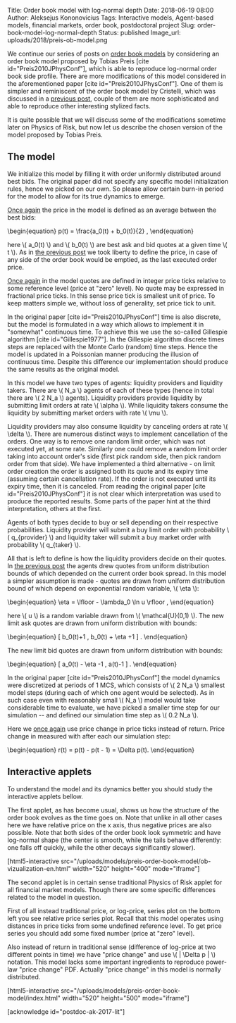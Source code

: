 Title: Order book model with log-normal depth
Date: 2018-06-19 08:00
Author: Aleksejus Kononovicius
Tags: Interactive models, Agent-based models, financial markets, order book, postdoctoral project
Slug: order-book-model-log-normal-depth
Status: published
Image_url: uploads/2018/preis-ob-model.png

We continue our series of posts on [order book models](/tag/order-book/) by
considering an order book model proposed by Tobias Preis
[cite id="Preis2010JPhysConf"], which is able to reproduce log-normal order book
side profile. There are more modifications of this model considered in the
aforementioned paper [cite id="Preis2010JPhysConf"]. One of them is simpler
and reminiscent of the order book model by Cristelli, which was discussed in a
[previous post]({filename}/articles/2018/cristelli-order-book-model.md), couple
of them are more sophisticated and able to reproduce other interesting stylized
facts.

It is quite possible that we will discuss some of the modifications
sometime later on Physics of Risk, but now let us describe the chosen version
of the model proposed by Tobias Preis.<!--more-->

## The model

We initialize this model by filling it with order uniformly distributed around
best bids. The original paper did not specify any specific model initialization
rules, hence we picked on our own. So please allow certain burn-in period for
the model to allow for its true dynamics to emerge.

[Once again]({filename}/articles/2018/cristelli-order-book-model.md) the price
in the model is defined as an average between the best bids:

\begin{equation}
p(t) = \frac{a_0(t) + b_0(t)}{2} ,
\end{equation} 

here \\\( a_0(t) \\\) and \\\( b_0(t) \\\) are best ask and bid quotes at a
given time \\\( t \\\). As in
[the previous post]({filename}/articles/2018/cristelli-order-book-model.md) we took
liberty to define the price, in case of any side of the order book would be emptied,
as the last executed order price.

[Once again]({filename}/articles/2018/cristelli-order-book-model.md) in the
model quotes are defined in integer price ticks relative to some
reference level (price at "zero" level). No quote may be expressed in fractional
price ticks. In this sense price tick is smallest unit of price. To keep matters
simple we, without loss of generality, set price tick to unit.

In the original paper [cite id="Preis2010JPhysConf"] time is also discrete, but
the model is formulated in a way which allows to implement it in "somewhat"
continuous time. To achieve this we use the so-called Gillespie algorithm
[cite id="Gillespie1977"]. In the Gillespie algorithm discrete times steps are
replaced with the Monte Carlo (random) time steps. Hence the model is updated
in a Poissonian manner producing the illusion of continuous time. Despite this
difference our implementation should produce the same results as the original
model.

In this model we have two types of agents: liquidity providers and liquidity
takers. There are \\\( N_a \\\) agents of each of these types (hence in total
there are \\\( 2 N_a \\\) agents). Liquidity providers provide liquidity by
submitting limit orders at rate \\\( \alpha \\\). While liquidity takers
consume the liquidity by submitting market orders with rate \\\( \mu \\\).

Liquidity providers may also consume liquidity by canceling orders at rate
\\\( \delta \\\). There are numerous distinct ways to implement cancellation of
the orders. One way is to remove one random limit order, which was not executed
yet, at some rate. Similarly one could remove a random limit order taking into
account order's side (first pick random side, then pick random order from that
side). We have implemented a third alternative - on limit order creation the
order is assigned both its quote and its expiry time (assuming certain
cancellation rate). If the order is not executed until its expiry time, then it
is canceled. From reading the original paper [cite id="Preis2010JPhysConf"] it
is not clear which interpretation was used to produce the reported results. Some
parts of the paper hint at the third interpretation, others at the first.

Agents of both types decide to buy or sell depending on their respective
probabilities. Liquidity provider will submit a buy limit order with probability
\\\( q_{provider} \\\) and liquidity taker will submit a buy market order with
probability \\\( q_{taker} \\\).

All that is left to define is how the liquidity providers decide on their
quotes. In [the previous post]({filename}/articles/2018/cristelli-order-book-model.md)
the agents drew quotes from uniform distribution bounds of which depended on the
current order book spread. In this model a simpler assumption is made - quotes
are drawn from uniform distribution bound of which depend on exponential random
variable, \\\( \eta \\\):

\begin{equation}
\eta = \lfloor - \lambda_0 \ln u \rfloor ,
\end{equation}

here \\\( u \\\) is a random variable drawn from \\\( \mathcal{U}(0,1) \\\).
The new limit ask quotes are drawn from uniform distribution with bounds:

\begin{equation}
[ b_0(t)+1 , b_0(t) + \eta +1 ] .
\end{equation}

The new limit bid quotes are drawn from uniform distribution with bounds:

\begin{equation}
[ a_0(t) - \eta -1 , a(t)-1 ] .
\end{equation}

In the original paper [cite id="Preis2010JPhysConf"] the model dynamics were
discretized at periods of 1 MCS, which consists of \\\( 2 N_a \\\) smallest
model steps (during each of which one agent would be selected). As in such case
even with reasonably small \\\( N_a \\\) model would take considerable time to
evaluate, we have picked a smaller time step for our simulation -- and defined
our simulation time step as \\\( 0.2 N_a \\\).

Here we [once again]({filename}/articles/2018/cristelli-order-book-model.md)
use price change in price ticks instead of return. Price change in measured
with after each our simulation step:

\begin{equation}
r(t) = p(t) - p(t - 1) = \Delta p(t).
\end{equation}

## Interactive applets

To understand the model and its dynamics better you should study the interactive
applets bellow.

The first applet, as has become usual, shows us how the structure of the order
book evolves as the time goes on. Note that unlike in all other cases here we
have relative price on the x axis, thus negative prices are also possible. Note
that both sides of the order book look symmetric and have log-normal shape
(the center is smooth, while the tails behave differently: one falls off
quickly, while the other decays significantly slower).

[html5-interactive
src="/uploads/models/preis-order-book-model/ob-vizualization-en.html"
width="520" height="400" mode="iframe"]

The second applet is in certain sense traditional Physics of Risk applet for all
financial market models. Though there are some specific differences related to
the model in question.

First of all instead traditional price, or log-price,
series plot on the bottom left you see relative price series plot. Recall that
this model operates using distances in price ticks from some undefined reference
level. To get price series you should add some fixed number (price at "zero"
level).

Also instead of return in traditional sense (difference of log-price
at two different points in time) we have "price change" and use
\\\( | \Delta p | \\\) notation. This model lacks some important ingredients
to reproduce power-law "price change" PDF. Actually "price change" in this
model is normally distributed.

[html5-interactive
src="/uploads/models/preis-order-book-model/index.html" width="520"
height="500" mode="iframe"]

[acknowledge id="postdoc-ak-2017-lit"]
